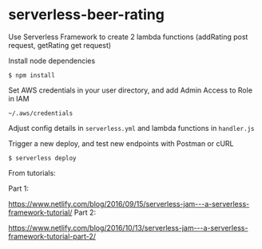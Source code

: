 # serverless-beer-rating

Use Serverless Framework to create 2 lambda functions (addRating post request, getRating get request)

Install node dependencies

    $ npm install
    
Set AWS credentials in your user directory, and add Admin Access to Role in IAM

    ~/.aws/credentials
    
Adjust config details in `serverless.yml` and lambda functions in `handler.js`
    
Trigger a new deploy, and test new endpoints with Postman or cURL

    $ serverless deploy
    
    
From tutorials:

Part 1:

https://www.netlify.com/blog/2016/09/15/serverless-jam---a-serverless-framework-tutorial/
Part 2: 

https://www.netlify.com/blog/2016/10/13/serverless-jam---a-serverless-framework-tutorial-part-2/
